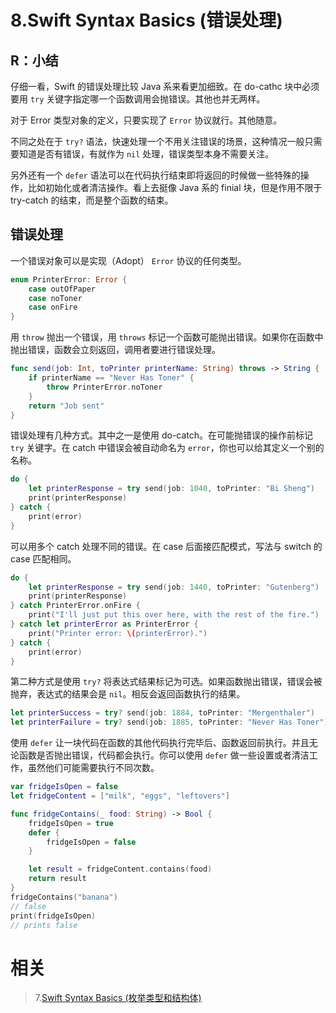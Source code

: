 # 8.Swift Syntax Basics (错误处理)

## R：小结

仔细一看，Swift 的错误处理比较 Java 系来看更加细致。在 do-cathc 块中必须要用 `try` 关键字指定哪一个函数调用会抛错误。其他也并无两样。

对于 Error 类型对象的定义，只要实现了 `Error` 协议就行。其他随意。

不同之处在于 `try?` 语法，快速处理一个不用关注错误的场景，这种情况一般只需要知道是否有错误，有就作为 `nil` 处理，错误类型本身不需要关注。

另外还有一个 `defer` 语法可以在代码执行结束即将返回的时候做一些特殊的操作，比如初始化或者清洁操作。看上去挺像 Java 系的 finial 块，但是作用不限于 try-catch 的结束，而是整个函数的结束。

## 错误处理

一个错误对象可以是实现（Adopt） `Error` 协议的任何类型。

```swift
enum PrinterError: Error {
    case outOfPaper
    case noToner
    case onFire
}
```

用 `throw` 抛出一个错误，用 `throws` 标记一个函数可能抛出错误。如果你在函数中抛出错误，函数会立刻返回，调用者要进行错误处理。

```swift
func send(job: Int, toPrinter printerName: String) throws -> String {
    if printerName == "Never Has Toner" {
        throw PrinterError.noToner
    }
    return "Job sent"
}
```

错误处理有几种方式。其中之一是使用 do-catch。在可能抛错误的操作前标记 `try` 关键字。在 catch 中错误会被自动命名为 `error`，你也可以给其定义一个别的名称。

```swift
do {
    let printerResponse = try send(job: 1040, toPrinter: "Bi Sheng")
    print(printerResponse)
} catch {
    print(error)
}
```

可以用多个 catch 处理不同的错误。在 case 后面接匹配模式，写法与 switch 的 case 匹配相同。

```swift
do {
    let printerResponse = try send(job: 1440, toPrinter: "Gutenberg")
    print(printerResponse)
} catch PrinterError.onFire {
    print("I'll just put this over here, with the rest of the fire.")
} catch let printerError as PrinterError {
    print("Printer error: \(printerError).")
} catch {
    print(error)
}
```

第二种方式是使用 `try?` 将表达式结果标记为可选。如果函数抛出错误，错误会被抛弃，表达式的结果会是 `nil`。相反会返回函数执行的结果。

```swift
let printerSuccess = try? send(job: 1884, toPrinter: "Mergenthaler")
let printerFailure = try? send(job: 1885, toPrinter: "Never Has Toner")
```

使用 `defer` 让一块代码在函数的其他代码执行完毕后、函数返回前执行。并且无论函数是否抛出错误，代码都会执行。你可以使用 `defer` 做一些设置或者清洁工作，虽然他们可能需要执行不同次数。

```swift
var fridgeIsOpen = false
let fridgeContent = ["milk", "eggs", "leftovers"]

func fridgeContains(_ food: String) -> Bool {
    fridgeIsOpen = true
    defer {
        fridgeIsOpen = false
    }

    let result = fridgeContent.contains(food)
    return result
}
fridgeContains("banana")
// false
print(fridgeIsOpen)
// prints false
```

# 相关

> 7.[Swift Syntax Basics (枚举类型和结构体)](<https://github.com/zfanli/notes/blob/master/swift/7.SyntaxBasics(Protocols&Extensions).md>)
